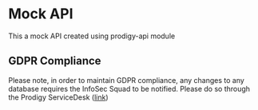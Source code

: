 # Mock API

This a mock API created using prodigy-api module

## GDPR Compliance
Please note, in order to maintain GDPR compliance, any changes to any database requires the InfoSec Squad to be notified. Please do so through the Prodigy ServiceDesk ([link](https://prodigygame.atlassian.net/servicedesk/customer/portal/1/group/9/create/42))
